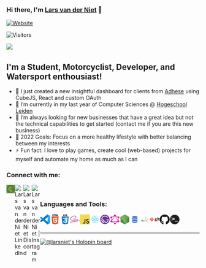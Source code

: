 ### Hi there, I'm [Lars van der Niet](https://larsvanderniet.nl/) 👋

[![Website](https://img.shields.io/website?label=larsvanderniet.nl&style=for-the-badge&url=https%3A%2F%2Flarsvanderniet.nl)](https://larsvanderniet.nl/)

![Visitors](https://api.visitorbadge.io/api/visitors?path=https%3A%2F%2Fgithub.com%2Flarsniet&countColor=%2344cc11&style=flat-square&labelStyle=upper)

<img height="180em" src="https://github-readme-stats.vercel.app/api?username=larsniet&show_icons=true&hide_border=true&&count_private=true&include_all_commits=true" />

## I'm a Student, Motorcyclist, Developer, and Watersport enthousiast!

- 🔭 I just created a new insightful dashboard for clients from [Adhese](https://adhese.com/) using CubeJS, React and custom OAuth
- 🌱 I’m currently in my last year of Computer Sciences @ [Hogeschool Leiden](https://www.hsleiden.nl/)
- 👯 I’m always looking for new businesses that have a great idea but not the technical capabilities to get started (contact me if you are this new business)
- 🥅 2022 Goals: Focus on a more healthy lifestyle with better balancing between my interests
- ⚡ Fun fact: I love to play games, create cool (web-based) projects for myself and automate my home as much as I can

### Connect with me:

<a href="https://www.larsvanderniet.nl/" rel="nofollow">
<img align="left" alt="larsvanderniet.nl" width="22px" style="filter: invert(42%) sepia(64%) saturate(383%) hue-rotate(49deg) brightness(86%) contrast(84%);" src="https://raw.githubusercontent.com/iconic/open-iconic/master/svg/globe.svg" />
</a>

[<img align="left" alt="Lars van der Niet LinkedIn" width="22px" src="https://raw.githubusercontent.com/peterthehan/peterthehan/master/assets/linkedin.svg" />](https://www.linkedin.com/in/lars-van-der-niet-055546182/)
[<img align="left" alt="Lars van der Niet Discord" width="22px" src="https://raw.githubusercontent.com/peterthehan/peterthehan/main/assets/discord.svg" />](https://discordapp.com/users/95259570091339776)
[<img align="left" alt="Lars van der Niet | Instagram" width="22px" src="https://raw.githubusercontent.com/gauravghongde/social-icons/master/SVG/Color/Instagram.svg" />](https://www.instagram.com/lvdniet/)

<br />

### Languages and Tools:

<img align="left" alt="Visual Studio Code" width="26px" src="https://raw.githubusercontent.com/github/explore/80688e429a7d4ef2fca1e82350fe8e3517d3494d/topics/visual-studio-code/visual-studio-code.png" />
<img align="left" alt="HTML5" width="26px" src="https://raw.githubusercontent.com/github/explore/80688e429a7d4ef2fca1e82350fe8e3517d3494d/topics/html/html.png" />
<img align="left" alt="CSS3" width="26px" src="https://raw.githubusercontent.com/github/explore/80688e429a7d4ef2fca1e82350fe8e3517d3494d/topics/css/css.png" />
<img align="left" alt="Sass" width="26px" src="https://raw.githubusercontent.com/github/explore/80688e429a7d4ef2fca1e82350fe8e3517d3494d/topics/sass/sass.png" />
<img align="left" alt="JavaScript" width="26px" src="https://raw.githubusercontent.com/github/explore/80688e429a7d4ef2fca1e82350fe8e3517d3494d/topics/javascript/javascript.png" />
<img align="left" alt="React" width="26px" src="https://raw.githubusercontent.com/github/explore/80688e429a7d4ef2fca1e82350fe8e3517d3494d/topics/react/react.png" />
<img align="left" alt="Gatsby" width="26px" src="https://raw.githubusercontent.com/github/explore/e94815998e4e0713912fed477a1f346ec04c3da2/topics/gatsby/gatsby.png" />
<img align="left" alt="GraphQL" width="26px" src="https://raw.githubusercontent.com/github/explore/80688e429a7d4ef2fca1e82350fe8e3517d3494d/topics/graphql/graphql.png" />
<img align="left" alt="Node.js" width="26px" src="https://raw.githubusercontent.com/github/explore/80688e429a7d4ef2fca1e82350fe8e3517d3494d/topics/nodejs/nodejs.png" />
<img align="left" alt="SQL" width="26px" src="https://raw.githubusercontent.com/github/explore/80688e429a7d4ef2fca1e82350fe8e3517d3494d/topics/sql/sql.png" />
<img align="left" alt="MySQL" width="26px" src="https://raw.githubusercontent.com/github/explore/80688e429a7d4ef2fca1e82350fe8e3517d3494d/topics/mysql/mysql.png" />
<img align="left" alt="Git" width="26px" src="https://raw.githubusercontent.com/github/explore/80688e429a7d4ef2fca1e82350fe8e3517d3494d/topics/git/git.png" />
<img align="left" alt="GitHub" width="26px" src="https://raw.githubusercontent.com/github/explore/78df643247d429f6cc873026c0622819ad797942/topics/github/github.png" />
<img align="left" alt="Terminal" width="26px" src="https://raw.githubusercontent.com/github/explore/80688e429a7d4ef2fca1e82350fe8e3517d3494d/topics/terminal/terminal.png" />

<br />
<br />

---

[![@larsniet's Holopin board](https://holopin.io/api/user/board?user=larsniet)](https://holopin.io/@larsniet)
